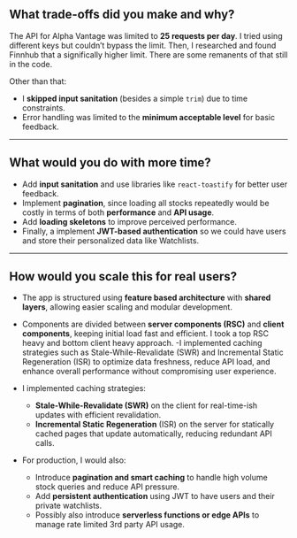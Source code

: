 ## What trade-offs did you make and why?

The API for Alpha Vantage was limited to **25 requests per day**. I tried using different keys but couldn’t bypass the limit. Then, I researched and found Finnhub that a significally higher limit. There are some remanents of that still in the code.

Other than that:
- I **skipped input sanitation** (besides a simple `trim`) due to time constraints.
- Error handling was limited to the **minimum acceptable level** for basic feedback.

---

## What would you do with more time?

- Add **input sanitation** and use libraries like `react-toastify` for better user feedback.
- Implement **pagination**, since loading all stocks repeatedly would be costly in terms of both **performance** and **API usage**.
- Add **loading skeletons** to improve perceived performance.
- Finally, a implement **JWT-based authentication** so we could have users and store their personalized data like Watchlists.

---

## How would you scale this for real users?

- The app is structured using **feature based architecture** with **shared layers**, allowing easier scaling and modular development.
- Components are divided between **server components (RSC)** and **client components**, keeping initial load fast and efficient. I took a top RSC heavy and bottom client heavy approach.
-I implemented caching strategies such as Stale-While-Revalidate (SWR) and Incremental Static Regeneration (ISR) to optimize data freshness, reduce API load, and enhance overall performance without compromising user experience.
- I implemented caching strategies:
  - **Stale-While-Revalidate (SWR)** on the client for real-time-ish updates with efficient revalidation.
  - **Incremental Static Regeneration** (ISR) on the server for statically cached pages that update automatically, reducing redundant API calls.

- For production, I would also:
  - Introduce **pagination and smart caching** to handle high volume stock queries and reduce API pressure.
  - Add **persistent authentication** using JWT to have users and their private watchlists.
  - Possibly also introduce **serverless functions or edge APIs** to manage rate limited 3rd party API usage.
